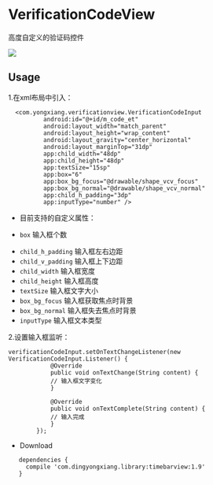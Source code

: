 # VerificationCodeView
  高度自定义的验证码控件

 ![](./timebar_scale.gif)

 Usage
 -----
 1.在xml布局中引入：
```
  <com.yongxiang.verificationview.VerificationCodeInput
          android:id="@+id/m_code_et"
          android:layout_width="match_parent"
          android:layout_height="wrap_content"
          android:layout_gravity="center_horizontal"
          android:layout_marginTop="31dp"
          app:child_width="48dp"
          app:child_height="48dp"
          app:textSize="15sp"
          app:box="6"
          app:box_bg_focus="@drawable/shape_vcv_focus"
          app:box_bg_normal="@drawable/shape_vcv_normal"
          app:child_h_padding="3dp"
          app:inputType="number" />
```

 - 目前支持的自定义属性：
  * `box` 输入框个数
  - `child_h_padding` 输入框左右边距
  - `child_v_padding` 输入框上下边距
  - `child_width` 输入框宽度
  - `child_height` 输入框高度
  - `textSize` 输入框文字大小
  - `box_bg_focus` 输入框获取焦点时背景
  - `box_bg_normal` 输入框失去焦点时背景
  - `inputType` 输入框文本类型


 2.设置输入框监听：
 ```
 verificationCodeInput.setOnTextChangeListener(new VerificationCodeInput.Listener() {
             @Override
             public void onTextChange(String content) {
             // 输入框文字变化
             }

             @Override
             public void onTextComplete(String content) {
             // 输入完成
             }
         });
 ```

 - Download
 ```
    dependencies {
      compile 'com.dingyongxiang.library:timebarview:1.9'
    }
  ```

